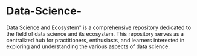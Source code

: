 # Data-Science-
Data Science and Ecosystem" is a comprehensive repository dedicated to the field of data science and its ecosystem. This repository serves as a centralized hub for practitioners, enthusiasts, and learners interested in exploring and understanding the various aspects of data science.
